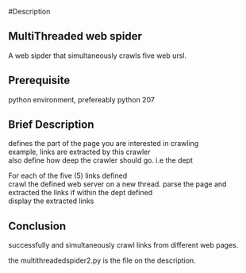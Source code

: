 #Description
## MultiThreaded web spider
A web sipder that simultaneously crawls five web ursl. 
## Prerequisite
python environment, prefereably python 207
## Brief Description
defines the part of the page you are interested in crawling   
   example, links are extracted by this crawler   
   also define how deep the crawler should go. i.e the dept  
   
For each of the five (5) links defined   
    crawl the defined web server on a new thread.
    parse the page and extracted the links if within the dept defined  
    display the extracted links 
## Conclusion
  successfully and simultaneously crawl links from different web pages.
  
  the multithreadedspider2.py is the file on the description.
